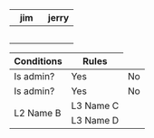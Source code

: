 <table class="tg" style="undefined;table-layout: fixed; width: 113px">
<colgroup>
<col style="width: 65.333333px">
<col style="width: 47.333333px">
</colgroup>
<thead>
  <tr>
    <th class="tg-0pky">jim</th>
    <th class="tg-0lax">jerry</th>
  </tr>
</thead>
<tbody>
  <tr>
    <td class="tg-0lax"></td>
    <td class="tg-0lax"></td>
  </tr>
  <tr>
    <td class="tg-0lax"></td>
    <td class="tg-0lax"></td>
  </tr>
  <tr>
    <td class="tg-0lax"></td>
    <td class="tg-0lax"></td>
  </tr>
  <tr>
    <td class="tg-0lax"></td>
    <td class="tg-0lax"></td>
  </tr>
  <tr>
    <td class="tg-0lax"></td>
    <td class="tg-0lax"></td>
  </tr>
</tbody>
</table>
<table>
    <thead>
        <tr>
            <th>Conditions</th>
            <th columnspan=2>Rules</th>
        </tr>
    </thead>
    <tbody>
        <tr>
            <td>Is admin?</td>
          <td>Yes</td>
          <td>No</td>
        </tr>
        <tr>
            <td>Is admin?</td>
          <td>Yes</td>
          <td>No</td>
        </tr>
        <tr>
            <td rowspan=2>L2 Name B</td>
            <td>L3 Name C</td>
        </tr>
        <tr>
            <td>L3 Name D</td>
        </tr>
    </tbody>
</table>

